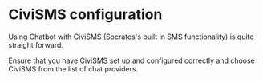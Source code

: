 # CiviSMS configuration

Using Chatbot with CiviSMS (Socrates's built in SMS functionality) is quite straight forward.

Ensure that you have [CiviSMS set up](https://docs.civicrm.org/user/en/latest/sms-text-messaging/what-is-sms/) and configured correctly and choose CiviSMS from the list of chat providers.
